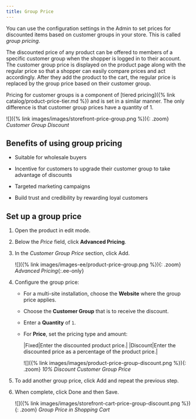 ```yaml
---
title: Group Price
---
```


You can use the configuration settings in the Admin to set prices for discounted items based on customer groups in your store. This is called _group pricing_.

The discounted price of any product can be offered to members of a specific customer group when the shopper is  logged in to their account. The customer group price is displayed on the product page along with the regular price so that a shopper can easily compare prices and act accordingly. After they add the product to the cart, the regular price is replaced by the group price based on their customer group.

Pricing for customer groups is a component of [tiered pricing]({% link catalog/product-price-tier.md %}) and is set in a similar manner. The only difference is that customer group prices have a quantity of 1.

![]({% link images/images/storefront-price-group.png %}){: .zoom}
_Customer Group Discount_

## Benefits of using group pricing

- Suitable for wholesale buyers

- Incentive for customers to upgrade their customer group to take advantage of discounts

- Targeted marketing campaigns

- Build trust and credibility by rewarding loyal customers

## Set up a group price

1. Open the product in edit mode.

1. Below the _Price_ field, click **Advanced Pricing**.

1. In the _Customer Group Price_ section, click <span class="btn">Add</span>.

   ![]({% link images/images-ee/product-price-group.png %}){: .zoom}
   _Advanced Pricing_{:.ee-only}

1. Configure the group price:

   - For a multi-site installation, choose the **Website** where the group price applies.

   - Choose the **Customer Group** that is to receive the discount.

   - Enter a **Quantity** of `1`.

   - For **Price**, set the pricing type and amount:

      |Fixed|Enter the discounted product price.|
      |Discount|Enter the discounted price as a percentage of the product price.|

      ![]({% link images/images/product-price-group-discount.png %}){: .zoom}
      _10% Discount Customer Group Price_

1. To add another group price, click <span class="btn">Add</span> and repeat the previous step.

1. When complete, click <span class="btn">Done</span> and then <span class="btn">Save</span>.

    ![]({% link images/images/storefront-cart-price-group-discount.png %}){: .zoom}
    _Group Price in Shopping Cart_
